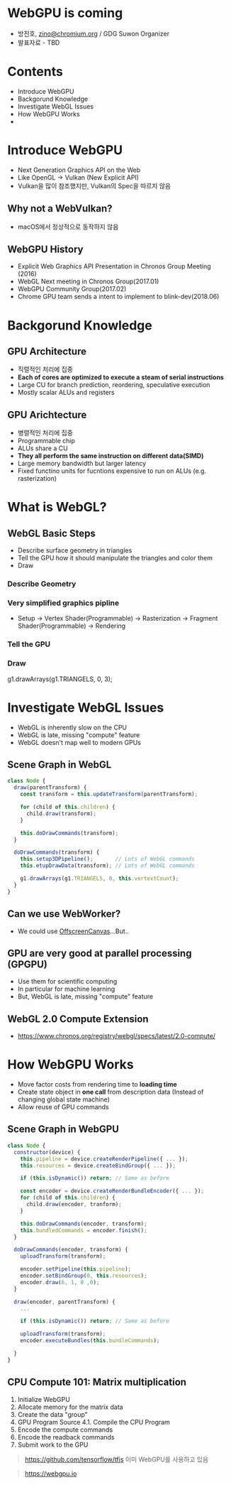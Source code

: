 # WebGPU is coming
- 방진호, zino@chromium.org / GDG Suwon Organizer
- 발표자료 - TBD

# Contents
- Introduce WebGPU
- Backgorund Knowledge
- Investigate WebGL Issues
- How WebGPU Works
-

# Introduce WebGPU
- Next Generation Graphics API on the Web
- Like OpenGL -> Vulkan (New Explicit API)
- Vulkan을 많이 참조했지만, Vulkan의 Spec을 따르지 않음

## Why not a WebVulkan?
- macOS에서 정상적으로 동작하지 않음

## WebGPU History
- Explicit Web Graphics API Presentation in Chronos Group Meeting (2016)
- WebGL Next meeting in Chronos Group(2017.01)
- WebGPU Community Group(2017.02)
- Chrome GPU team sends a intent to implement to blink-dev(2018.06)

# Backgorund Knowledge

## GPU Architecture
- 직렬적인 처리에 집중
- **Each of cores are optimized to execute a steam of serial instructions**
- Large CU for branch prediction, reordering, speculative execution
- Mostly scalar ALUs and registers

## GPU Arichtecture
- 병렬적인 처리에 집중
- Programmable chip
- ALUs share a CU
- **They all perform the same instruction on different data(SIMD)**
- Large memory bandwidth but larger latency
- Fixed functino units for fucntions expensive to run on ALUs (e.g. rasterization)

# What is WebGL?

## WebGL Basic Steps
- Describe surface geometry in triangles
- Tell the GPU how it should manipulate the triangles and color them
- Draw

### Describe Geometry

### Very simplified graphics pipline
- Setup -> Vertex Shader(Programmable) -> Rasterization -> Fragment Shader(Programmable) -> Rendering

### Tell the GPU

### Draw
g1.drawArrays(g1.TRIANGELS, 0, 3);

# Investigate WebGL Issues
- WebGL is inherently slow on the CPU
- WebGL is late, missing "compute" feature
- WebGL doesn't map well to modern GPUs

## Scene Graph in WebGL

```JavaScript
class Node {
  draw(parentTransform) {
    const transform = this.updateTransform(parentTransform);

    for (child of this.children) {
      child.draw(transform);
    }

    this.doDrawCommands(transform);
  }

  doDrawCommands(transform) {
    this.setup3DPipeline();       // Lots of WebGL commands
    this.etupDrawData(transform); // Lots of WebGL commands

    g1.drawArrays(g1.TRIANGELS, 0, this.vertextCount);
  }
}
```

## Can we use WebWorker?
- We could use [OffscreenCanvas](https://tv.naver.com/v/4578450)...But..

## GPU are very good at parallel processing (GPGPU)
- Use them for scientific computing
- In particular for machine learning
- But, WebGL is late, missing "compute" feature

## WebGL 2.0 Compute Extension
- https://www.chronos.org/registry/webgl/specs/latest/2.0-compute/

# How WebGPU Works
- Move factor costs from rendering time to **loading time**
- Create state object in **one call** from description data (Instead of changing global state machine)
- Allow reuse of GPU commands

## Scene Graph in WebGPU

```JavaScript
class Node {
  constructor(device) {
    this.pipeline = device.createRenderPipeline({ ... });
    this.resources = device.createBindGroup({ ... });

    if (this.isDynamic()) return; // Same as before

    const encoder = device.createRenderBundleEncoder({ ... });
    for (child of this.children) {
      child.draw(encoder, tranform);
    }

    this.doDrawCommands(encoder, transform);
    this.bundledCommands = encoder.finish();
  }

  doDrawCommands(encoder, transform) {
    uploadTransform(transform);

    encoder.setPipeline(this.pipeline);
    encoder.setBindGroup(0, this.resources);
    encoder.draw(6, 1, 0 ,0);
  }

  draw(encoder, parentTransform) {
    ...

    if (this.isDynamic()) return; // Same as before

    uploadTransform(transform);
    encoder.executeBundles(this.bundleCommands);

  }
}
```

## CPU Compute 101: Matrix multiplication
1. Initialize WebGPU
2. Allocate memory for the matrix data
3. Create the data "group"
4. GPU Program Source
   4.1. Compile the CPU Program
5. Encode the compute commands
6. Encode the readback commands
7. Submit work to the GPU

> https://github.com/tensorflow/tfjs 이미 WebGPU를 사용하고 있음

> https://webgpu.io
